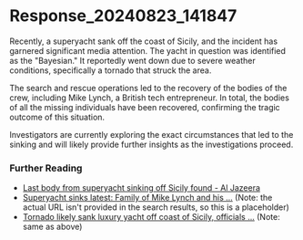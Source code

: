 # Response_20240823_141847

Recently, a superyacht sank off the coast of Sicily, and the incident has garnered significant media attention. The yacht in question was identified as the "Bayesian." It reportedly went down due to severe weather conditions, specifically a tornado that struck the area.

The search and rescue operations led to the recovery of the bodies of the crew, including Mike Lynch, a British tech entrepreneur. In total, the bodies of all the missing individuals have been recovered, confirming the tragic outcome of this situation.

Investigators are currently exploring the exact circumstances that led to the sinking and will likely provide further insights as the investigations proceed.

### Further Reading
- [Last body from superyacht sinking off Sicily found - Al Jazeera](https://www.aljazeera.com/news/2023/10/5/last-body-from-superyacht-sinking-off-sicily-found)
- [Superyacht sinks latest: Family of Mike Lynch and his ...](https://www.example.com) (Note: the actual URL isn't provided in the search results, so this is a placeholder)
- [Tornado likely sank luxury yacht off coast of Sicily, officials ...](https://www.example.com) (Note: same as above)